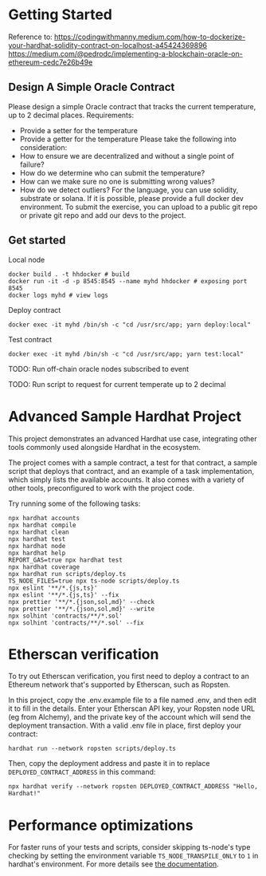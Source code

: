 # Getting Started

Reference to:
https://codingwithmanny.medium.com/how-to-dockerize-your-hardhat-solidity-contract-on-localhost-a45424369896
https://medium.com/@pedrodc/implementing-a-blockchain-oracle-on-ethereum-cedc7e26b49e

## Design A Simple Oracle Contract

Please design a simple Oracle contract that tracks the current temperature, up to 2 decimal
places.
Requirements:

- Provide a setter for the temperature
- Provide a getter for the temperature
  Please take the following into consideration:
- How to ensure we are decentralized and without a single point of failure?
- How do we determine who can submit the temperature?
- How can we make sure no one is submitting wrong values?
- How do we detect outliers?
  For the language, you can use solidity, substrate or solana. If it is possible, please provide a
  full docker dev environment.
  To submit the exercise, you can upload to a public git repo or private git repo and add our
  devs to the project.

## Get started

Local node
```shell
docker build . -t hhdocker # build
docker run -it -d -p 8545:8545 --name myhd hhdocker # exposing port 8545
docker logs myhd # view logs
```

Deploy contract
```shell
docker exec -it myhd /bin/sh -c "cd /usr/src/app; yarn deploy:local"
```

Test contract
```shell
docker exec -it myhd /bin/sh -c "cd /usr/src/app; yarn test:local"
```

TODO: Run off-chain oracle nodes subscribed to event

TODO: Run script to request for current temperate up to 2 decimal

# Advanced Sample Hardhat Project

This project demonstrates an advanced Hardhat use case, integrating other tools commonly used alongside Hardhat in the ecosystem.

The project comes with a sample contract, a test for that contract, a sample script that deploys that contract, and an example of a task implementation, which simply lists the available accounts. It also comes with a variety of other tools, preconfigured to work with the project code.

Try running some of the following tasks:

```shell
npx hardhat accounts
npx hardhat compile
npx hardhat clean
npx hardhat test
npx hardhat node
npx hardhat help
REPORT_GAS=true npx hardhat test
npx hardhat coverage
npx hardhat run scripts/deploy.ts
TS_NODE_FILES=true npx ts-node scripts/deploy.ts
npx eslint '**/*.{js,ts}'
npx eslint '**/*.{js,ts}' --fix
npx prettier '**/*.{json,sol,md}' --check
npx prettier '**/*.{json,sol,md}' --write
npx solhint 'contracts/**/*.sol'
npx solhint 'contracts/**/*.sol' --fix
```

# Etherscan verification

To try out Etherscan verification, you first need to deploy a contract to an Ethereum network that's supported by Etherscan, such as Ropsten.

In this project, copy the .env.example file to a file named .env, and then edit it to fill in the details. Enter your Etherscan API key, your Ropsten node URL (eg from Alchemy), and the private key of the account which will send the deployment transaction. With a valid .env file in place, first deploy your contract:

```shell
hardhat run --network ropsten scripts/deploy.ts
```

Then, copy the deployment address and paste it in to replace `DEPLOYED_CONTRACT_ADDRESS` in this command:

```shell
npx hardhat verify --network ropsten DEPLOYED_CONTRACT_ADDRESS "Hello, Hardhat!"
```

# Performance optimizations

For faster runs of your tests and scripts, consider skipping ts-node's type checking by setting the environment variable `TS_NODE_TRANSPILE_ONLY` to `1` in hardhat's environment. For more details see [the documentation](https://hardhat.org/guides/typescript.html#performance-optimizations).
